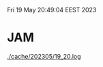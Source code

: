 Fri 19 May 20:49:04 EEST 2023
# JAM
<a href='./cache/202305/19_20.log'>./cache/202305/19_20.log</a>
